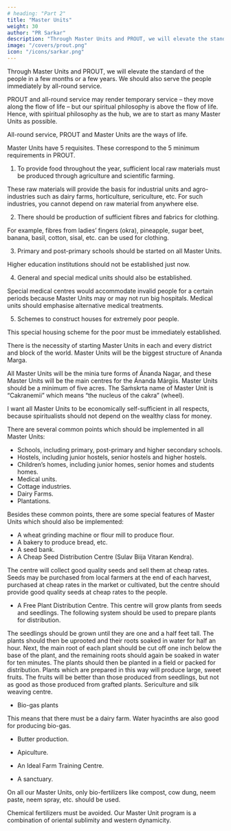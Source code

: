 ```yaml
---
# heading: "Part 2"
title: "Master Units"
weight: 30
author: "PR Sarkar"
description: "Through Master Units and PROUT, we will elevate the standard of the people in a few months or a few years. We should also serve the people immediately by all-round service"
image: "/covers/prout.png"
icon: "/icons/sarkar.png"
---
```



Through Master Units and PROUT, we will elevate the standard of the people in a few months or a few years. We should also serve the people immediately by all-round service. 

PROUT and all-round service may render temporary service – they move along the flow of life – but our spiritual philosophy is above the flow of life. Hence, with spiritual philosophy as the hub, we are to start as many Master Units as possible. 

All-round service, PROUT and Master Units are the ways of life.

Master Units have 5 requisites. These correspond to the 5 minimum requirements in PROUT.

1. To provide food throughout the year, sufficient local raw materials must be produced through agriculture and scientific farming. 

These raw materials will provide the basis for industrial units and agro-industries such as dairy farms, horticulture, sericulture, etc. For such industries, you cannot depend on raw material from anywhere else.

2. There should be production of sufficient fibres and fabrics for clothing. 

For example, fibres from ladies’ fingers (okra), pineapple, sugar beet, banana, basil, cotton, sisal, etc. can be used for clothing.

3. Primary and post-primary schools should be started on all Master Units. 

Higher education institutions should not be established just now.

4. General and special medical units should also be established. 

Special medical centres would accommodate invalid people for a certain periods because Master Units may or may not run big hospitals. Medical units should emphasise alternative medical treatments.

5. Schemes to construct houses for extremely poor people. 

This special housing scheme for the poor must be immediately established.

There is the necessity of starting Master Units in each and every district and block of the world. Master Units will be the biggest structure of Ananda Marga.

All Master Units will be the minia ture forms of Ánanda Nagar, and these Master Units will be the main centres for the Ánanda Márgiis. Master Units should be a minimum of five acres. The Saḿskrta name of Master Unit is “Cakranemii” which means “the nucleus of the cakra” (wheel). 

I want all Master Units to be economically self-sufficient in all respects, because spiritualists should not depend on the wealthy class for money.

There are several common points which should be implemented in all Master Units:

- Schools, including primary, post-primary and higher secondary schools.
- Hostels, including junior hostels, senior hostels and higher hostels.
- Children’s homes, including junior homes, senior homes and students homes.
- Medical units.
- Cottage industries.
- Dairy Farms.
- Plantations.

Besides these common points, there are some special features of Master Units which should also be implemented:

- A wheat grinding machine or flour mill to produce flour.
- A bakery to produce bread, etc.
- A seed bank.
- A Cheap Seed Distribution Centre (Sulav Biija Vitaran Kendra). 

The centre will collect good quality seeds and sell them at cheap rates. Seeds may be purchased from local farmers at the end of each harvest, purchased at cheap rates in the market or cultivated, but the centre should provide good quality seeds at cheap rates to the people.

- A Free Plant Distribution Centre. This centre will grow plants from seeds and seedlings. The following system should be used to prepare plants for distribution. 

The seedlings should be grown until they are one and a half feet tall. The plants should then be uprooted and their roots soaked in water for half an hour. Next, the main root of each plant should be cut off one inch below the base of the plant, and the remaining roots should again be soaked in water for ten minutes. The plants should then be planted in a field or packed for distribution. Plants which are prepared in this way will produce large, sweet fruits. The fruits will be better than those produced from seedlings, but not as good as those produced from grafted plants.
Sericulture and silk weaving centre.

- Bio-gas plants

This means that there must be a dairy farm. Water hyacinths are also good for producing bio-gas.

- Butter production.

- Apiculture.

- An Ideal Farm Training Centre.

- A sanctuary.

On all our Master Units, only bio-fertilizers like compost, cow dung, neem paste, neem spray, etc. should be used. 

Chemical fertilizers must be avoided. Our Master Unit program is a combination of oriental sublimity and western dynamicity.

